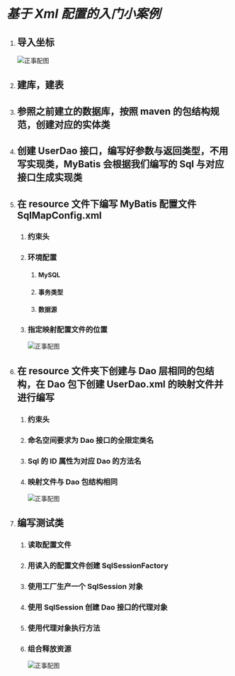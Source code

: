 # ***基于 Xml 配置的入门小案例***

1. ## 导入坐标

   ![正事配图](https://github.com/NoMoreThanAWord/SpringFamilyBucket/raw/master/Resource/IMG/057.jpg)

2. ## 建库，建表

3. ## 参照之前建立的数据库，按照 maven 的包结构规范，创建对应的实体类

4. ## 创建 UserDao 接口，编写好参数与返回类型，不用写实现类，MyBatis 会根据我们编写的 Sql 与对应接口生成实现类

5. ## 在 resource 文件下编写 MyBatis 配置文件 SqlMapConfig.xml

   1. ### 约束头

   2. ### 环境配置

      1. #### MySQL

      2. #### 事务类型

      3. #### 数据源

   3. ### 指定映射配置文件的位置

      ![正事配图](https://github.com/NoMoreThanAWord/SpringFamilyBucket/raw/master/Resource/IMG/058.jpg)

6. ## 在 resource 文件夹下创建与 Dao 层相同的包结构，在 Dao 包下创建 UserDao.xml 的映射文件并进行编写

   1. ### 约束头

   2. ### 命名空间要求为 Dao 接口的全限定类名

   3. ### Sql 的 ID 属性为对应 Dao 的方法名

   4. ### 映射文件与 Dao 包结构相同

      ![正事配图](https://github.com/NoMoreThanAWord/SpringFamilyBucket/raw/master/Resource/IMG/059.jpg)

7. ## 编写测试类

   1. ### 读取配置文件

   2. ### 用读入的配置文件创建 SqlSessionFactory

   3. ### 使用工厂生产一个 SqlSession 对象

   4. ### 使用 SqlSession 创建 Dao 接口的代理对象

   5. ### 使用代理对象执行方法

   6. ### 组合释放资源

      ![正事配图](https://github.com/NoMoreThanAWord/SpringFamilyBucket/raw/master/Resource/IMG/060.jpg)

      